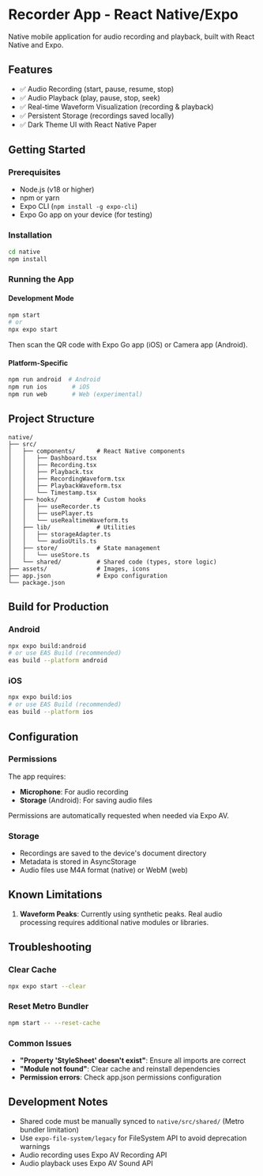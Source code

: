 # Recorder App - React Native/Expo

Native mobile application for audio recording and playback, built with React Native and Expo.

## Features

- ✅ Audio Recording (start, pause, resume, stop)
- ✅ Audio Playback (play, pause, stop, seek)
- ✅ Real-time Waveform Visualization (recording & playback)
- ✅ Persistent Storage (recordings saved locally)
- ✅ Dark Theme UI with React Native Paper

## Getting Started

### Prerequisites

- Node.js (v18 or higher)
- npm or yarn
- Expo CLI (`npm install -g expo-cli`)
- Expo Go app on your device (for testing)

### Installation

```bash
cd native
npm install
```

### Running the App

#### Development Mode
```bash
npm start
# or
npx expo start
```

Then scan the QR code with Expo Go app (iOS) or Camera app (Android).

#### Platform-Specific
```bash
npm run android  # Android
npm run ios       # iOS
npm run web       # Web (experimental)
```

## Project Structure

```
native/
├── src/
│   ├── components/      # React Native components
│   │   ├── Dashboard.tsx
│   │   ├── Recording.tsx
│   │   ├── Playback.tsx
│   │   ├── RecordingWaveform.tsx
│   │   ├── PlaybackWaveform.tsx
│   │   └── Timestamp.tsx
│   ├── hooks/           # Custom hooks
│   │   ├── useRecorder.ts
│   │   ├── usePlayer.ts
│   │   └── useRealtimeWaveform.ts
│   ├── lib/             # Utilities
│   │   ├── storageAdapter.ts
│   │   └── audioUtils.ts
│   ├── store/           # State management
│   │   └── useStore.ts
│   └── shared/          # Shared code (types, store logic)
├── assets/              # Images, icons
├── app.json             # Expo configuration
└── package.json
```

## Build for Production

### Android
```bash
npx expo build:android
# or use EAS Build (recommended)
eas build --platform android
```

### iOS
```bash
npx expo build:ios
# or use EAS Build (recommended)
eas build --platform ios
```

## Configuration

### Permissions

The app requires:
- **Microphone**: For audio recording
- **Storage** (Android): For saving audio files

Permissions are automatically requested when needed via Expo AV.

### Storage

- Recordings are saved to the device's document directory
- Metadata is stored in AsyncStorage
- Audio files use M4A format (native) or WebM (web)

## Known Limitations

1. **Waveform Peaks**: Currently using synthetic peaks. Real audio processing requires additional native modules or libraries.

## Troubleshooting

### Clear Cache
```bash
npx expo start --clear
```

### Reset Metro Bundler
```bash
npm start -- --reset-cache
```

### Common Issues

- **"Property 'StyleSheet' doesn't exist"**: Ensure all imports are correct
- **"Module not found"**: Clear cache and reinstall dependencies
- **Permission errors**: Check app.json permissions configuration

## Development Notes

- Shared code must be manually synced to `native/src/shared/` (Metro bundler limitation)
- Use `expo-file-system/legacy` for FileSystem API to avoid deprecation warnings
- Audio recording uses Expo AV Recording API
- Audio playback uses Expo AV Sound API

